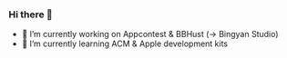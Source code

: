 ### Hi there 👋

- 🔭 I’m currently working on Appcontest & BBHust (-> Bingyan Studio)
- 🌱 I’m currently learning ACM & Apple development kits
<!-- - 👯 I’m looking to collaborate on ... -->
<!-- - 🤔 I’m looking for help with ... -->
<!-- - 💬 Ask me about ... -->
<!-- - 📫 How to reach me: ... -->
<!-- - 😄 Pronouns: ... -->
<!-- - ⚡ Fun fact: ... -->
